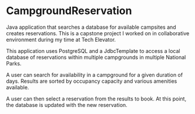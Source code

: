 # CampgroundReservation
Java application that searches a database for available campsites and creates reservations. This is a capstone project I worked on in collaborative environment during my time at Tech Elevator.

This application uses PostgreSQL and a JdbcTemplate to access a local database of reservations within multiple campgrounds in multiple National Parks.

A user can search for availability in a campground for a given duration of days. Results are sorted by occupancy capacity and various amenities available.

A user can then select a reservation from the results to book. At this point, the database is updated with the new reservation. 


